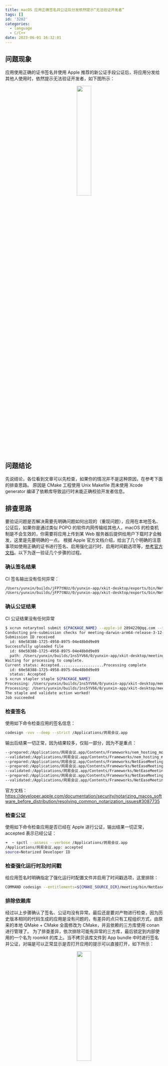 ```yaml
---
title: macOS 应用正确签名并公证后分发依然提示“无法验证开发者”
tags: []
id: '3202'
categories:
  - language
  - C/C++
date: 2023-06-01 16:32:01
---
```


## 问题现象

应用使用正确的证书签名并使用 Apple 推荐的新公证手段公证后，将应用分发给其他人使用时，依然提示无法验证开发者，如下图所示：

<div align="center">
<img src=/images/2023/06/Screenshot-2023-06-01-at-13.13.03.png width=30% />
</div>

<!-- more -->
## 问题结论

先说结论，各位看到文章可以先检查，如果你的情况并不是这种原因，在参考下面的排查思路。 原因是 CMake 工程使用 Unix Makefile 而未使用 Xcode generator 编译了依赖库导致运行时未能正确校验开发者信息。

## 排查思路

要验证问题是否解决需要先明确问题如何出现的（重现问题），应用在本地签名、公证后，如果你是通过类似 POPO 的软件内网传输给其他人，macOS 的检查机制是不会生效的，你需要将应用上传到某 Web 服务器后提供给用户下载时才会触发，这里是先要明确的一点。 根据 Apple 官方文档介绍，给出了几个明确的注意事项如使用正确的证书进行签名、启用强化运行时、启用时间戳选项等，[参考官方文档](https://developer.apple.com/cn/documentation/xcode/notarizing_macos_software_before_distribution/)。以下为逐一验证几个步骤的过程。

### 确认签名结果

CI 签名输出没有任何异常：

```bash
/Users/yunxin/builds/jFP7tNUz/0/yunxin-app/xkit-desktop/exports/bin/NetEaseMeeting.app: replacing existing signature
/Users/yunxin/builds/jFP7tNUz/0/yunxin-app/xkit-desktop/exports/bin/NetEaseMeeting.app: signed app bundle with Mach-O thin (arm64) [com.netease.nmc.Meeting]
```

### 确认公证结果

CI 公证结果没有任何异常

```bash
$ xcrun notarytool submit ${PACKAGE_NAME} --apple-id 2894220@qq.com --team-id 569GNZ5392 --password hjci-yfif-****-**** --wait
Conducting pre-submission checks for meeting-darwin-arm64-release-3-12-0-586-build-1934739.dmg and initiating connection to the Apple notary service...
Submission ID received
  id: 60e58388-1725-4958-8975-04e48b0d9e09
Successfully uploaded file
  id: 60e58388-1725-4958-8975-04e48b0d9e09
  path: /Users/yunxin/builds/1ns5YV66/0/yunxin-app/xkit-desktop/meeting-darwin-arm64-release-3-12-0-586-build-1934739.dmg
Waiting for processing to complete.
Current status: Accepted....................Processing complete
  id: 60e58388-1725-4958-8975-04e48b0d9e09
  status: Accepted
$ xcrun stapler staple ${PACKAGE_NAME}
Processing: /Users/yunxin/builds/1ns5YV66/0/yunxin-app/xkit-desktop/meeting-darwin-arm64-release-3-12-0-586-build-1934739.dmg
Processing: /Users/yunxin/builds/1ns5YV66/0/yunxin-app/xkit-desktop/meeting-darwin-arm64-release-3-12-0-586-build-1934739.dmg
The staple and validate action worked!
Job succeeded
```

### 检查签名

使用如下命令检查应用的签名信息：

```bash
codesign -vvv --deep --strict /Applications/网易会议.app
```

输出后结果一切正常，因为结果较多，仅贴一部分，因为不是重点：

```bash
--prepared:/Applications/网易会议.app/Contents/Frameworks/nem_hosting_module.framework/Versions/Current/.
--validated:/Applications/网易会议.app/Contents/Frameworks/nem_hosting_module.framework/Versions/Current/.
--prepared:/Applications/网易会议.app/Contents/Frameworks/NetEaseMeetingClient.app
--prepared:/Applications/网易会议.app/Contents/Frameworks/NetEaseMeetingClient.app/Contents/PlugIns/position/libqtposition_positionpoll.dylib
--validated:/Applications/网易会议.app/Contents/Frameworks/NetEaseMeetingClient.app/Contents/PlugIns/position/libqtposition_positionpoll.dylib
--prepared:/Applications/网易会议.app/Contents/Frameworks/NetEaseMeetingClient.app/Contents/PlugIns/position/libqtposition_cl.dylib
--validated:/Applications/网易会议.app/Contents/Frameworks/NetEaseMeetingClient.app/Contents/PlugIns/position/libqtposition_cl.dylib
```

官方文档：https://developer.apple.com/documentation/security/notarizing_macos_software_before_distribution/resolving_common_notarization_issues#3087735

### 检查公证

使用如下命令检查应用是否已经在 Apple 进行公证，输出结果一切正常，accepted 表示已经公证：

```bash
➜  ~ spctl --assess --verbose /Applications/网易会议.app
/Applications/网易会议.app: accepted
source=Notarized Developer ID
```

### 检查强化运行时及时间戳

给应用签名时明确指定了强化运行时配置文件并启用了时间戳选项，这里排除：

```bash
COMMAND codesign --entitlements=${CMAKE_SOURCE_DIR}/meeting/bin/NetEaseMeeting.entitlements --timestamp --options=runtime -f -s "06C66D0DDF51A99C6A5C0F65BF9B2ABB5FD409B4" -v ${CMAKE_INSTALL_PREFIX}/bin/${PROJECT_NAME}.app --deep
```

### 排除依赖库

经过以上步骤确认了签名、公证均没有异常。最后还是要对产物进行检查，因为历史版本相同的代码生成的应用是没有问题的，有差异的点只有工程组织方式，由原来的本地 QMake + CMake 全面修改为 CMake，并且依赖的三方库使用 conan 进行管理了。 为了排查差异，依次排除可能有异常的三方库，最后锁定到内部使用的一个名为 roomkit 的库上。当不拷贝该库文件到 App bundle 中时进行签名并公证，对端是可以正常显示是否打开应用的提示可以直接打开，如下所示：

<div align="center">
<img src="/images/2023/06/Screenshot-2023-06-01-at-13.42.45.png" width=30% />
</div>

当然 roomkit 是必须要依赖的模块，我们不可能直接移除掉该模块，接下来还是排查 roomkit 模块可能得影响点。

#### 排除 Info.plist 差异

经过对比旧版与新版 Info.plist 文件有一些差异，将旧版 Info.plist 拷贝过来使用后依然有问题，该情况排除。

#### 替换 framework 为 dylib

怀疑 framework 格式有问题导致无法验证开发者信息，随后将 roomkit 产物修改为 dylib 文件，修改后问题依然存在，该情况排除。

#### 检查 CMake generator

新的工程管理方案将 roomkit 使用 conan 管理了，在生成 roomkit 时虽然使用 CMake 驱动，但 generator 使用的是 Unix Makefile。当切换 CMake generator 为 Xcode 后依然没有解决问题。

#### 将工 roomkit 移动到主工程

不使用 conan 管理后，将源代码移动到主工程后该问题消失了，重新编译并签名公证后，对端是可以正常运行该程序的，不会提示无效的开发者。

于是对比基于同一工程和使用 conan 管理的两个打包后的产物，文件大小一致、代码一致、签名无误。当检查组件依赖时发现了端倪，有问题的包中包含很多 LC_RPATH 为本地 conan 缓存的目录，运行 otool -l libroomkit.dylib 后如下所示：

```bash
Load command 36
          cmd LC_RPATH
      cmdsize 144
         path /Users/jj.deng/.conan/data/ne_chromium_base/0.3.0-alpha.15/yunxin/testing/package/7912296e46b47bb505a62f9071f79fb8a6b1cef1/lib (offset 12)
Load command 37
          cmd LC_RPATH
      cmdsize 128
         path /Users/jj.deng/.conan/data/alog/1.1.3-alpha.56/yunxin/testing/package/2f2de4e3345f667bb03ed16a03f45c72c978d397/lib (offset 12)
Load command 38
          cmd LC_RPATH
      cmdsize 120
         path /Users/jj.deng/.conan/data/nim/9.10.0/yunxin/testing/package/c03875a8be5fc1f094417d3708316280c7dde200/lib (offset 12)
Load command 39
          cmd LC_RPATH
      cmdsize 112
         path /Users/jj.deng/.conan/data/libevent/2.1.12/_/_/package/98268102ce1d6461fd77de96dbfe521aa4569a60/lib (offset 12)
Load command 40
          cmd LC_RPATH
      cmdsize 112
         path /Users/jj.deng/.conan/data/sqlcipher/4.5.0/_/_/package/05d14d2fa2a4ecf20bb6d2fc8daa0c4823efd82d/lib (offset 12)
Load command 41
          cmd LC_RPATH
      cmdsize 112
         path /Users/jj.deng/.conan/data/libcurl/7.88.1/_/_/package/d699a8117ee89877a5435732a284bd66e73e8db3/lib (offset 12)
Load command 42
          cmd LC_RPATH
      cmdsize 112
         path /Users/jj.deng/.conan/data/jsoncpp/1.9.4/_/_/package/2f2de4e3345f667bb03ed16a03f45c72c978d397/lib (offset 12)
Load command 43
          cmd LC_RPATH
      cmdsize 112
         path /Users/jj.deng/.conan/data/gtest/1.11.0/_/_/package/fb16a498e820fb09d04ff9374a782b5b21da0601/lib (offset 12)
Load command 44
          cmd LC_RPATH
      cmdsize 112
         path /Users/jj.deng/.conan/data/libuv/1.41.1/_/_/package/240c2182163325b213ca6886a7614c8ed2bf1738/lib (offset 12)
Load command 45
          cmd LC_RPATH
      cmdsize 136
         path /Users/jj.deng/.conan/data/tinyNET/0.1.0-21-g1e1d3f15/yunxin/testing/package/7580092a53c9c8b599007449ce80de252bf43516/lib (offset 12)
Load command 46
          cmd LC_RPATH
      cmdsize 112
         path /Users/jj.deng/.conan/data/openssl/1.1.1n/_/_/package/240c2182163325b213ca6886a7614c8ed2bf1738/lib (offset 12)
Load command 47
          cmd LC_RPATH
      cmdsize 112
         path /Users/jj.deng/.conan/data/zlib/1.2.13/_/_/package/240c2182163325b213ca6886a7614c8ed2bf1738/lib (offset 12)
Load command 48
          cmd LC_RPATH
      cmdsize 136
         path /Users/jj.deng/.conan/data/tinySAK/0.1.0-13-g07d29b61/yunxin/testing/package/2f2de4e3345f667bb03ed16a03f45c72c978d397/lib (offset 12)
Load command 49
          cmd LC_RPATH
      cmdsize 120
         path /Users/jj.deng/.conan/data/nertc/5.3.3/yunxin/testing/package/9aa227859c38818147bd790129a73a89bce37027 (offset 12)
```

而正常可以运行的包是没有这样的问题的，本质的区别在于，当 roomkit 在主工程编译时，会执行 cmake install 流程，install 以后 LC_RPATH 的信息会被清理，而使用 conan 管理的 roomkit 仅仅进行了编译，并没有执行 cmake install。重新修改 conanfile.py 的导出包流程，使用 cmake install 后的产物作为依赖后，该问题消失。修改代码对比：

![](/images/2023/06/Screenshot-2023-06-19-at-15.23.39.png)

修改前，我们仅仅进行了 build，并且使用 conan 提供的 package 函数，将 cmake 缓存目录下的文件直接拷贝到了产物输出目录。而修改后，直接在 package 函数中执行cmake.install()这样 cmake 会自动拷贝产物到 package 目录并且删除了原产物的 LC_RPATH。conan 在调用 cmake 初始化包的时候，会自动设置 CMAKE_INSTALL_PREFIX 为 conan 包输出目录，所以这里你不用关心会 install 的目录设置问题。参考 conan 官方文档：https://docs.conan.io/1/howtos/cmake_install.html

## 总结

至此该问题水落石出，最终还是 Gatekeeper 机制让我们再次踩了个坑，在解决完问题后，我尝试在 Google 中搜索（这个时候 ChatGPT 基本上是一本正经的胡说八道）类似问题，果然找到了与我问题贴近的帖子：https://developer.apple.com/forums/thread/128038
